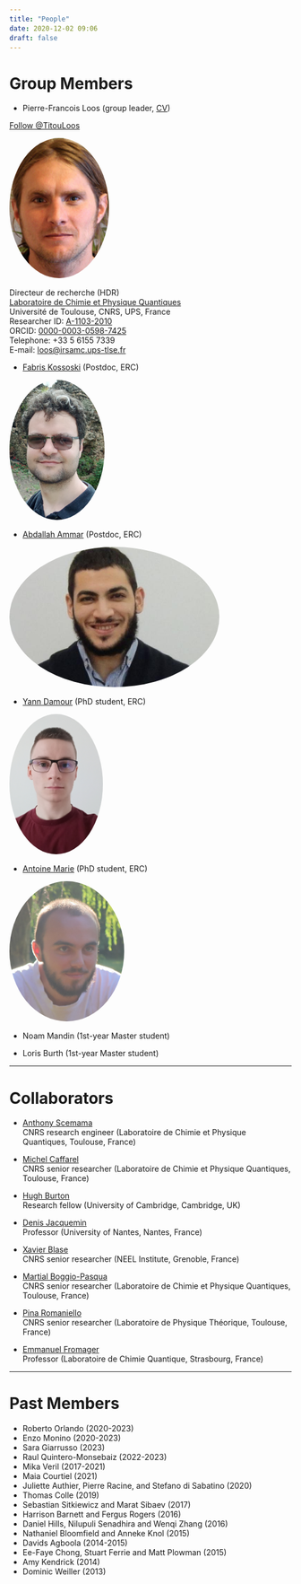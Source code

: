 ```yaml
---
title: "People"
date: 2020-12-02 09:06
draft: false
---
```


# Group Members

<style type="text/css">
img.photo {
  height: 250px;
  border-radius: 50%;
}
</style>

* Pierre-Francois Loos (group leader, [CV](/pub/cv_Loos.pdf))  

<a href="https://twitter.com/TitouLoos?ref_src=twsrc%5Etfw" class="twitter-follow-button" data-lang="en" data-show-count="false">Follow @TitouLoos</a><script async src="https://platform.twitter.com/widgets.js" charset="utf-8"></script>

<img class="photo" src="/img/PFLoos.png" alt="Titou" />

Directeur de recherche (HDR)  
[Laboratoire de Chimie et Physique Quantiques](http://www.lcpq.ups-tlse.fr)  
Université de Toulouse, CNRS, UPS, France  
Researcher ID: [A-1103-2010](http://www.researcherid.com/rid/A-1103-2010)  
ORCID: [0000-0003-0598-7425](https://orcid.org/0000-0003-0598-7425)  
Telephone: +33 5 6155 7339   
E-mail: loos@irsamc.ups-tlse.fr  

* [Fabris Kossoski](https://kossoski.github.io) (Postdoc, ERC)
<img class="photo" src="/img/FKossoski.png" alt="Fabris" />

* [Abdallah Ammar](https://scholar.google.com/citations?user=y437T5sAAAAJ&hl=en) (Postdoc, ERC)
<img class="photo" src="/img/AAmmar.jpg" alt="Abdallah" />

* [Yann Damour](https://ydrnan.github.io/damour/) (PhD student, ERC)
<img class="photo" src="/img/YDamour.jpg" alt="Yann" />

* [Antoine Marie](https://antoine-marie.github.io) (PhD student, ERC) 
<img class="photo" src="/img/AMarie.png" alt="Antoine" />

* Noam Mandin (1st-year Master student)

* Loris Burth (1st-year Master student)

***

# Collaborators

* [Anthony Scemama](http://scemama.github.io)  
CNRS research engineer (Laboratoire de Chimie et Physique Quantiques, Toulouse, France)

* [Michel Caffarel](http://qmcchem.ups-tlse.fr/index.php?title=Michel_Caffarel)  
CNRS senior researcher (Laboratoire de Chimie et Physique Quantiques, Toulouse, France)

* [Hugh Burton](https://www.hughburton.com)  
Research fellow (University of Cambridge, Cambridge, UK)

* [Denis Jacquemin](https://www.univ-nantes.fr/denis-jacquemin)  
Professor (University of Nantes, Nantes, France)

* [Xavier Blase](http://perso.neel.cnrs.fr/xavier.blase)  
CNRS senior researcher (NEEL Institute, Grenoble, France)

* [Martial Boggio-Pasqua](https://www.lcpq.ups-tlse.fr/spip.php?rubrique313&lang=fr)  
CNRS senior researcher (Laboratoire de Chimie et Physique Quantiques, Toulouse, France)

* [Pina Romaniello](http://www.lpt.ups-tlse.fr/spip.php?article54&lang=en)  
CNRS senior researcher (Laboratoire de Physique Théorique, Toulouse, France)

* [Emmanuel Fromager](https://lcqs.unistra.fr/staff-members/emmanuel-fromager/)  
Professor (Laboratoire de Chimie Quantique, Strasbourg, France)

***

# Past Members

* Roberto Orlando (2020-2023)
* Enzo Monino (2020-2023)
* Sara Giarrusso (2023)
* Raul Quintero-Monsebaiz (2022-2023)
* Mika Veril (2017-2021)
* Maia Courtiel (2021)
* Juliette Authier, Pierre Racine, and Stefano di Sabatino (2020)
* Thomas Colle (2019)
* Sebastian Sitkiewicz and Marat Sibaev (2017)
* Harrison Barnett and Fergus Rogers (2016)
* Daniel Hills, Nilupuli Senadhira and Wenqi Zhang (2016)
* Nathaniel Bloomfield and Anneke Knol (2015)
* Davids Agboola (2014-2015)
* Ee-Faye Chong, Stuart Ferrie and Matt Plowman (2015)
* Amy Kendrick (2014)
* Dominic Weiller (2013)

